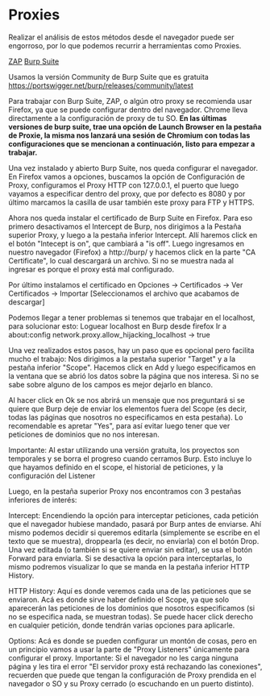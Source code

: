 # Proxies

Realizar el análisis de estos métodos desde el navegador puede ser engorroso, por lo que podemos recurrir a herramientas como Proxies. 

[ZAP](https://www.zaproxy.org/)
[Burp Suite](https://portswigger.net/burp)

Usamos la versión Community de Burp Suite que es gratuita
<https://portswigger.net/burp/releases/community/latest>

Para trabajar con Burp Suite, ZAP, o algún otro proxy se recomienda usar Firefox, ya que se puede configurar dentro del navegador. Chrome lleva directamente a la configuración de proxy de tu SO. __En las últimas versiones de burp suite, trae una opción de Launch Browser en la pestaña de Proxie, la misma nos lanzará una sesión de Chromium con todas las configuraciones que se mencionan a continuación, listo para empezar a trabajar.__

Una vez instalado y abierto Burp Suite, nos queda configurar el navegador. En Firefox vamos a opciones, buscamos la opción de Configuración de Proxy, configuramos el Proxy HTTP con 127.0.0.1, el puerto que luego vayamos a especificar dentro del proxy, que por defecto es 8080 y por último marcamos la casilla de usar también este proxy para FTP y HTTPS.




Ahora nos queda instalar el certificado de Burp Suite en Firefox. Para eso primero desactivamos el Intercept de Burp, nos dirigimos a la Pestaña superior Proxy, y luego a la pestaña inferior Intercept. Allí haremos click en el botón "Intecept is on", que cambiará a "is off". Luego ingresamos en nuestro navegador (Firefox) a http://burp/ y hacemos click en la parte "CA Certificate", lo cual descargará un archivo. Si no se muestra nada al ingresar es porque el proxy está mal configurado.



Por último instalamos el certificado en Opciones →  Certificados →  Ver Certificados →  Importar [Seleccionamos el archivo que acabamos de descargar]



Podemos llegar a tener problemas si tenemos que trabajar en el localhost, para solucionar esto: 
Loguear localhost en Burp desde firefox
Ir a about:config
network.proxy.allow_hijacking_localhost → true

Una vez realizados estos pasos, hay un paso que es opcional pero facilita mucho el trabajo: Nos dirigimos a la pestaña superior "Target" y a la pestaña inferior "Scope". Hacemos click en Add y luego especificamos en la ventana que se abrió los datos sobre la página que nos interesa. Si no se sabe sobre alguno de los campos es mejor dejarlo en blanco.



Al hacer click en Ok se nos abrirá un mensaje que nos preguntará si se quiere que Burp deje de enviar los elementos fuera del Scope (es decir, todas las páginas que nosotros no especificamos en esta pestaña). Lo recomendable es apretar "Yes", para así evitar luego tener que ver peticiones de dominios que no nos interesan.

Importante: Al estar utilizando una versión gratuita, los proyectos son temporales y se borra el progreso cuando cerramos Burp. Esto incluye lo que hayamos definido en el scope, el historial de peticiones, y la configuración del Listener

Luego, en la pestaña superior Proxy nos encontramos con 3 pestañas inferiores de interés:

Intercept: Encendiendo la opción para interceptar peticiones, cada petición que el navegador hubiese mandado, pasará por Burp antes de enviarse. Ahí mismo podemos decidir si queremos editarla (simplemente se escribe en el texto que se muestra), droppearla (es decir, no enviarla) con el botón Drop. Una vez editada (o también si se quiere enviar sin editar), se usa el botón Forward para enviarla. Si se desactiva la opción para interceptarlas, lo mismo podremos visualizar lo que se manda en la pestaña inferior HTTP History. 

HTTP History: Aquí es donde veremos cada una de las peticiones que se enviaron. Acá es donde sirve haber definido el Scope, ya que solo aparecerán las peticiones de los dominios que nosotros especificamos (si no se especifica nada, se muestran todas). Se puede hacer click derecho en cualquier petición, donde tendrán varias opciones para aplicarle. 

Options: Acá es donde se pueden configurar un montón de cosas, pero en un principio vamos a usar la parte de "Proxy Listeners" únicamente para configurar el proxy. Importante: Si el navegador no les carga ninguna página y les tira el error "El servidor proxy está rechazando las conexiones", recuerden que puede que tengan la configuración de Proxy prendida en el navegador o SO y su Proxy cerrado (o escuchando en un puerto distinto).


